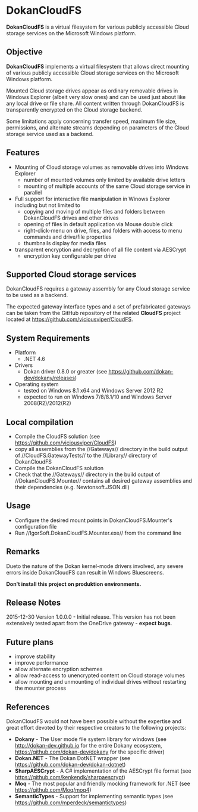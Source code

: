 # DokanCloudFS
**DokanCloudFS** is a virtual filesystem for various publicly accessible Cloud storage services on the Microsoft Windows platform.

## Objective

**DokanCloudFS** implements a virtual filesystem that allows direct mounting of various publicly accessible Cloud storage services on the Microsoft Windows platform.

Mounted Cloud storage drives appear as ordinary removable drives in Windows Explorer (albeit very slow ones) and can be used just about like any local drive or file share. All content written through DokanCloudFS is transparently encrypted on the Cloud storage backend.

Some limitations apply concerning transfer speed, maximum file size, permissions, and alternate streams depending on parameters of the Cloud storage service used as a backend.

## Features

- Mounting of Cloud storage volumes as removable drives into Windows Explorer
  - number of mounted volumes only limited by available drive letters
  - mounting of multiple accounts of the same Cloud storage service in parallel
- Full support for interactive file manipulation in Winows Explorer including but not limited to
  - copying and moving of multiple files and folders between DokanCloudFS drives and other drives
  - opening of files in default application via Mouse double click
  - right-click-menu on drive, files, and folders with access to menu commands and drive/file properties
  - thumbnails display for media files
- transparent encryption and decryption of all file content via AESCrypt
  - encryption key configurable per drive

## Supported Cloud storage services

DokanCloudFS requires a gateway assembly for any Cloud storage service to be used as a backend.

The expected gateway interface types and a set of prefabricated gateways can be taken from the GitHub repository of the related **CloudFS** project located at https://github.com/viciousviper/CloudFS.

## System Requirements

- Platform
  - .NET 4.6
- Drivers
  - Dokan driver 0.8.0 or greater (see https://github.com/dokan-dev/dokany/releases)
- Operating system
  - tested on Windows 8.1 x64 and Windows Server 2012 R2
  - expected to run on Windows 7/8/8.1/10 and Windows Server 2008(R2)/2012(R2)

## Local compilation

- Compile the CloudFS solution (see https://github.com/viciousviper/CloudFS)
- copy all assemblies from the //Gateways// directory in the build output of //CloudFS.GatewayTests// to the //Library// directory of DokanCloudFS
- Compile the DokanCloudFS solution
- Check that the //Gateways// directory in the build output of //DokanCloudFS.Mounter// contains all desired gateway assemblies and their dependencies (e.g. Newtonsoft.JSON.dll)

## Usage

- Configure the desired mount points in DokanCloudFS.Mounter's configuration file
- Run //IgorSoft.DokanCloudFS.Mounter.exe// from the command line

## Remarks

Dueto the nature of the Dokan kernel-mode drivers involved, any severe errors inside DokanCloudFS can result in Windows Bluescreens.

**Don't install this project on produktion environments.**

## Release Notes

2015-12-30 Version 1.0.0.0 - Initial release. This version has not been extensively tested apart from the OneDrive gateway - **expect bugs**.

## Future plans

- improve stability
- improve performance
- allow alternate encryption schemes
- allow read-access to unencrypted content on Cloud storage volumes
- allow mounting and unmounting of individual drives without restarting the mounter process

## References

DokanCloudFS would not have been possible without the expertise and great effort devoted by their respective creators to the following projects:

- **Dokany** - The User mode file system library for windows (see http://dokan-dev.github.io for the entire Dokany ecosystem, https://github.com/dokan-dev/dokany for the specific driver)
- **Dokan.NET** - The Dokan DotNET wrapper (see https://github.com/dokan-dev/dokan-dotnet)
- **SharpAESCrypt** - A C# implementation of the AESCrypt file format (see https://github.com/kenkendk/sharpaescrypt)
- **Moq** - The most popular and friendly mocking framework for .NET (see https://github.com/Moq/moq4)
- **SemanticTypes** - Support for implementing semantic types (see https://github.com/mperdeck/semantictypes)